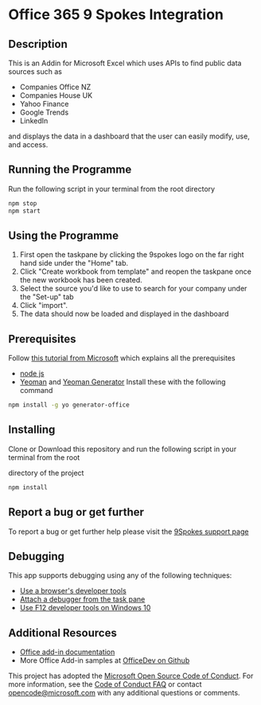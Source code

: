 # Office 365 9 Spokes Integration

## Description

This is an Addin for Microsoft Excel which uses APIs to find public data sources such as

- Companies Office NZ
- Companies House UK
- Yahoo Finance
- Google Trends
- LinkedIn

and displays the data in a dashboard that the user can easily modify, use, and access.

## Running the Programme

Run the following script in your terminal from the root directory

```bash
npm stop
npm start
```

## Using the Programme

1. First open the taskpane by clicking the 9spokes logo on the far right hand side under the "Home" tab.
2. Click "Create workbook from template" and reopen the taskpane once the new workbook has been created.
3. Select the source you'd like to use to search for your company under the "Set-up" tab
4. Click "import".
5. The data should now be loaded and displayed in the dashboard

## Prerequisites

Follow [this tutorial from Microsoft](https://docs.microsoft.com/en-us/office/dev/add-ins/tutorials/excel-tutorial) which explains all the prerequisites

- [node js](https://nodejs.org/en/download/)
- [Yeoman](https://github.com/yeoman/yo) and [Yeoman Generator](https://github.com/OfficeDev/generator-office)
  Install these with the following command

```bash
npm install -g yo generator-office
```

## Installing

Clone or Download this repository and run the following script in your terminal from the root

directory of the project

```bash
npm install
```

## Report a bug or get further

To report a bug or get further help please visit the [9Spokes support page](https://support.9spokes.com/hc/en-us)

## Debugging

This app supports debugging using any of the following techniques:

- [Use a browser's developer tools](https://docs.microsoft.com/office/dev/add-ins/testing/debug-add-ins-in-office-online)
- [Attach a debugger from the task pane](https://docs.microsoft.com/office/dev/add-ins/testing/attach-debugger-from-task-pane)
- [Use F12 developer tools on Windows 10](https://docs.microsoft.com/office/dev/add-ins/testing/debug-add-ins-using-f12-developer-tools-on-windows-10)

## Additional Resources

- [Office add-in documentation](https://docs.microsoft.com/office/dev/add-ins/overview/office-add-ins)
- More Office Add-in samples at [OfficeDev on Github](https://github.com/officedev)

This project has adopted the [Microsoft Open Source Code of Conduct](https://opensource.microsoft.com/codeofconduct/). For more information, see the [Code of Conduct FAQ](https://opensource.microsoft.com/codeofconduct/faq/) or contact [opencode@microsoft.com](mailto:opencode@microsoft.com) with any additional questions or comments.
